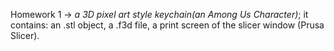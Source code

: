 Homework 1 -> *a 3D pixel art style keychain(an Among Us Character)*; it contains: an .stl object, a .f3d file, a print screen of the slicer window (Prusa Slicer).
